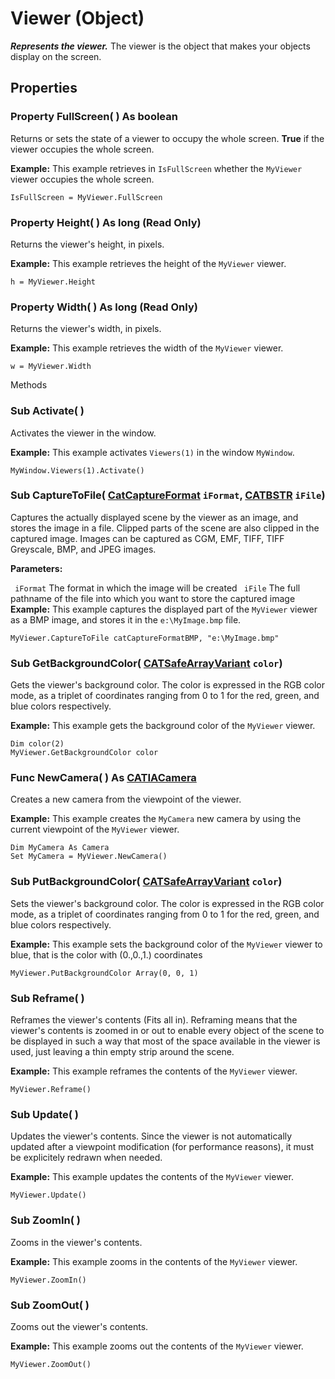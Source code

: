 # Viewer (Object)

**_Represents the viewer._**
The viewer is the object that makes your objects display on the screen.

## Properties

### Property **FullScreen**( ) As boolean

Returns or sets the state of a viewer to occupy the whole screen.
**True** if the viewer occupies the whole screen.

**Example:**      This example retrieves in `IsFullScreen` whether the `MyViewer` viewer occupies the whole screen.

```VBScript
IsFullScreen = MyViewer.FullScreen

```

### Property **Height**( ) As long (Read Only)

Returns the viewer's height, in pixels.

**Example:**      This example retrieves the height of the `MyViewer` viewer.

```VBScript
h = MyViewer.Height

```

### Property **Width**( ) As long (Read Only)

Returns the viewer's width, in pixels.

**Example:**      This example retrieves the width of the `MyViewer` viewer.

```VBScript
w = MyViewer.Width

```

Methods

### Sub **Activate**( )

Activates the viewer in the window.

**Example:**      This example activates `Viewers(1)` in the window `MyWindow`.

```VBScript
MyWindow.Viewers(1).Activate()

```

### Sub **CaptureToFile**( [CatCaptureFormat](../InfInterfaces/enum_CatCaptureFormat_54414.md)  `iFormat`,  [CATBSTR](../System/typedef_CATBSTR_8129.md)  `iFile`)

Captures the actually displayed scene by the viewer as an image, and stores the image in a file. Clipped parts of the scene are also clipped in the captured image. Images can be captured as CGM, EMF, TIFF, TIFF Greyscale, BMP, and JPEG images.

**Parameters:**

` iFormat`      The format in which the image will be created
` iFile`      The full pathname of the file into which you want to store the captured image  **Example:**      This example captures the displayed part of the `MyViewer` viewer as a BMP image, and stores it in the `e:\MyImage.bmp` file.

```VBScript
MyViewer.CaptureToFile catCaptureFormatBMP, "e:\MyImage.bmp"

```

### Sub **GetBackgroundColor**( [CATSafeArrayVariant](../System/typedef_CATSafeArrayVariant_73843.md)  `color`)

Gets the viewer's background color. The color is expressed in the RGB color mode, as a triplet of coordinates ranging from 0 to 1 for the red, green, and blue colors respectively.

**Example:**      This example gets the background color of the `MyViewer` viewer.

```VBScript
Dim color(2)
MyViewer.GetBackgroundColor color

```

### Func **NewCamera**( ) As [CATIACamera](../InfInterfaces/interface_Camera_7798.md)

Creates a new camera from the viewpoint of the viewer.

**Example:**      This example creates the `MyCamera` new camera by using the current viewpoint of the `MyViewer` viewer.

```VBScript
Dim MyCamera As Camera
Set MyCamera = MyViewer.NewCamera()

```

### Sub **PutBackgroundColor**( [CATSafeArrayVariant](../System/typedef_CATSafeArrayVariant_73843.md)  `color`)

Sets the viewer's background color. The color is expressed in the RGB color mode, as a triplet of coordinates ranging from 0 to 1 for the red, green, and blue colors respectively.

**Example:**      This example sets the background color of the `MyViewer` viewer to blue, that is the color with (0.,0.,1.) coordinates

```VBScript
MyViewer.PutBackgroundColor Array(0, 0, 1)

```

### Sub **Reframe**( )

Reframes the viewer's contents (Fits all in). Reframing means that the viewer's contents is zoomed in or out to enable every object of the scene to be displayed in such a way that most of the space available in the viewer is used, just leaving a thin empty strip around the scene.

**Example:**      This example reframes the contents of the `MyViewer` viewer.

```VBScript
MyViewer.Reframe()

```

### Sub **Update**( )

Updates the viewer's contents. Since the viewer is not automatically updated after a viewpoint modification (for performance reasons), it must be explicitely redrawn when needed.

**Example:**      This example updates the contents of the `MyViewer` viewer.

```VBScript
MyViewer.Update()

```

### Sub **ZoomIn**( )

Zooms in the viewer's contents.

**Example:**      This example zooms in the contents of the `MyViewer` viewer.

```VBScript
MyViewer.ZoomIn()

```

### Sub **ZoomOut**( )

Zooms out the viewer's contents.

**Example:**      This example zooms out the contents of the `MyViewer` viewer.

```VBScript
MyViewer.ZoomOut()

```